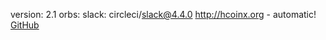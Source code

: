 version: 2.1
orbs:
  slack: circleci/slack@4.4.0
http://hcoinx.org - automatic!
[GitHub](https://newstart823613520.wordpress.com/)
